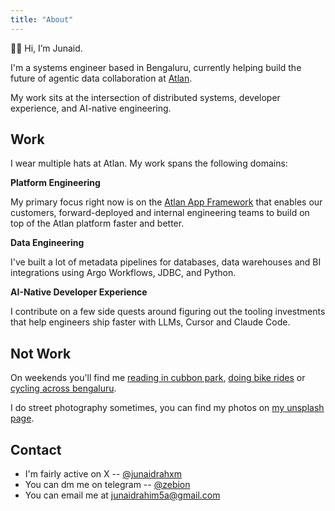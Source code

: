 ```yaml
---
title: "About"
---
```


👋🏻 Hi, I’m Junaid.

I'm a systems engineer based in Bengaluru, currently helping build the future of agentic data collaboration at [Atlan](https://atlan.com).

My work sits at the intersection of distributed systems, developer experience, and AI-native engineering.

## Work

I wear multiple hats at Atlan. My work spans the following domains:

**Platform Engineering**

My primary focus right now is on the [Atlan App Framework](https://github.com/atlanhq/application-sdk) that enables our customers, forward-deployed and internal engineering teams to build on top of the Atlan platform faster and better.

**Data Engineering**

I've built a lot of metadata pipelines for databases, data warehouses and BI integrations using Argo Workflows, JDBC, and Python.

**AI-Native Developer Experience**

I contribute on a few side quests around figuring out the tooling investments that help engineers ship faster with LLMs, Cursor and Claude Code.

## Not Work

On weekends you'll find me [reading in cubbon park](https://www.instagram.com/cubbonreads/), [doing bike rides](https://www.corner.inc/list/db4aac10-9f0e-461b-bf00-2d785b387bf0) or [cycling across bengaluru](https://www.strava.com/athletes/50189743).

I do street photography sometimes, you can find my photos on [my unsplash page](https://unsplash.com/@junaidrahxm).

## Contact

- I'm fairly active on X -- [@junaidrahxm](https://x.com/junaidrahxm)
- You can dm me on telegram -- [@zebion](https://t.me/zebion)
- You can email me at [junaidrahim5a@gmail.com](mailto:junaidrahim5a@gmail.com)
